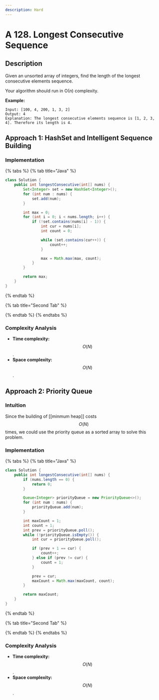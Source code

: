 ```yaml
---
description: Hard
---
```


# A 128. Longest Consecutive Sequence

## Description

Given an unsorted array of integers, find the length of the longest consecutive elements sequence.

Your algorithm should run in O\(_n_\) complexity.

**Example:**

```text
Input: [100, 4, 200, 1, 3, 2]
Output: 4
Explanation: The longest consecutive elements sequence is [1, 2, 3, 4]. Therefore its length is 4.
```

## Approach 1: HashSet and Intelligent Sequence Building

### Implementation

{% tabs %}
{% tab title="Java" %}
```java
class Solution {
    public int longestConsecutive(int[] nums) {
        Set<Integer> set = new HashSet<Integer>();
        for (int num : nums) {
            set.add(num);
        }

        int max = 0;
        for (int i = 0; i < nums.length; i++) {
            if (!set.contains(nums[i] - 1)) {
                int cur = nums[i];
                int count = 0;

                while (set.contains(cur++)) {
                    count++;
                }

                max = Math.max(max, count);
            }
        }

        return max;
    }
}
```
{% endtab %}

{% tab title="Second Tab" %}

{% endtab %}
{% endtabs %}

### Complexity Analysis

* **Time complexity:** $$O(N)$$.
* **Space complexity:** $$O(N)$$.

## Approach 2: Priority Queue

### Intuition

Since the building of \[\[minmum heap\]\] costs $$O(N)$$ times, we could use the priority queue as a sorted array to solve this problem.

### Implementation

{% tabs %}
{% tab title="Java" %}
```java
class Solution {
    public int longestConsecutive(int[] nums) {
        if (nums.length == 0) {
            return 0;
        }

        Queue<Integer> priorityQueue = new PriorityQueue<>();
        for (int num : nums) {
            priorityQueue.add(num);
        }

        int maxCount = 1;
        int count = 1;
        int prev = priorityQueue.poll();
        while (!priorityQueue.isEmpty()) {
            int cur = priorityQueue.poll();

            if (prev + 1 == cur) {
                count++;
            } else if (prev != cur) {
                count = 1;
            }

            prev = cur;
            maxCount = Math.max(maxCount, count);
        }

        return maxCount;
    }
}
```
{% endtab %}

{% tab title="Second Tab" %}

{% endtab %}
{% endtabs %}

### Complexity Analysis

* **Time complexity:** $$O(N)$$.
* **Space complexity:** $$O(N)$$.


